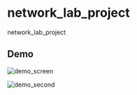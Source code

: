 # network_lab_project
network_lab_project

## Demo 
![demo_screen](https://user-images.githubusercontent.com/32968460/34411660-63ba9440-ebd8-11e7-8215-6958b7eef73e.png)

![demo_second](https://user-images.githubusercontent.com/32968460/34445288-1004c298-ecd3-11e7-8870-4c83416571fd.png)

